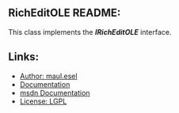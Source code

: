 ## RichEditOLE README:
This class implements the ***IRichEditOLE*** interface.

## Links:
* [Author: maul.esel](https://github.com/maul-esel)
* [Documentation](http://maul-esel.github.com/COM-Classes/master/RichEditOLE)
* [msdn Documentation](http://msdn.microsoft.com/en-us/library/windows/desktop/bb774306)
* [License: LGPL](http://www.gnu.org/licenses/lgpl-2.1.txt)